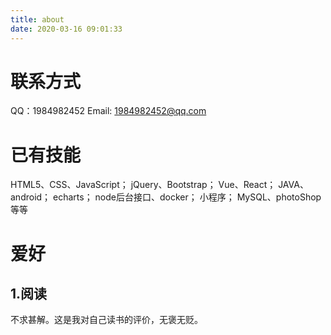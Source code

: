 ```yaml
---
title: about
date: 2020-03-16 09:01:33
---
```


# 联系方式

QQ：1984982452
Email: 1984982452@qq.com

# 已有技能

HTML5、CSS、JavaScript；
jQuery、Bootstrap；
Vue、React；
JAVA、android；
echarts；
node后台接口、docker；
小程序；
MySQL、photoShop等等

# 爱好

## 1.阅读

不求甚解。这是我对自己读书的评价，无褒无贬。

